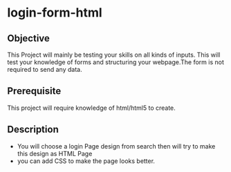# login-form-html

## Objective

This Project will mainly be testing your skills on all kinds of inputs. This will test your knowledge of forms and structuring your webpage.The form is not required to send any data.

 
## Prerequisite 

This project will require knowledge of html/html5 to create.


## Description 


- You will choose a login Page design from search then will try to make this design as HTML Page 
- you can add CSS to make the page looks better. 
